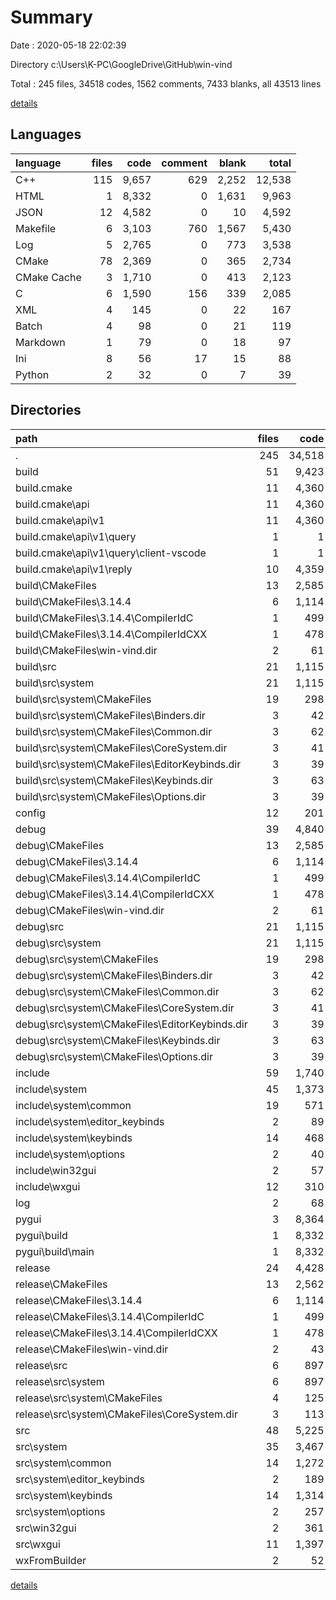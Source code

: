 # Summary

Date : 2020-05-18 22:02:39

Directory c:\Users\K-PC\GoogleDrive\GitHub\win-vind

Total : 245 files,  34518 codes, 1562 comments, 7433 blanks, all 43513 lines

[details](details.md)

## Languages
| language | files | code | comment | blank | total |
| :--- | ---: | ---: | ---: | ---: | ---: |
| C++ | 115 | 9,657 | 629 | 2,252 | 12,538 |
| HTML | 1 | 8,332 | 0 | 1,631 | 9,963 |
| JSON | 12 | 4,582 | 0 | 10 | 4,592 |
| Makefile | 6 | 3,103 | 760 | 1,567 | 5,430 |
| Log | 5 | 2,765 | 0 | 773 | 3,538 |
| CMake | 78 | 2,369 | 0 | 365 | 2,734 |
| CMake Cache | 3 | 1,710 | 0 | 413 | 2,123 |
| C | 6 | 1,590 | 156 | 339 | 2,085 |
| XML | 4 | 145 | 0 | 22 | 167 |
| Batch | 4 | 98 | 0 | 21 | 119 |
| Markdown | 1 | 79 | 0 | 18 | 97 |
| Ini | 8 | 56 | 17 | 15 | 88 |
| Python | 2 | 32 | 0 | 7 | 39 |

## Directories
| path | files | code | comment | blank | total |
| :--- | ---: | ---: | ---: | ---: | ---: |
| . | 245 | 34,518 | 1,562 | 7,433 | 43,513 |
| build | 51 | 9,423 | 378 | 1,319 | 11,120 |
| build\.cmake | 11 | 4,360 | 0 | 10 | 4,370 |
| build\.cmake\api | 11 | 4,360 | 0 | 10 | 4,370 |
| build\.cmake\api\v1 | 11 | 4,360 | 0 | 10 | 4,370 |
| build\.cmake\api\v1\query | 1 | 1 | 0 | 0 | 1 |
| build\.cmake\api\v1\query\client-vscode | 1 | 1 | 0 | 0 | 1 |
| build\.cmake\api\v1\reply | 10 | 4,359 | 0 | 10 | 4,369 |
| build\CMakeFiles | 13 | 2,585 | 106 | 540 | 3,231 |
| build\CMakeFiles\3.14.4 | 6 | 1,114 | 106 | 257 | 1,477 |
| build\CMakeFiles\3.14.4\CompilerIdC | 1 | 499 | 52 | 109 | 660 |
| build\CMakeFiles\3.14.4\CompilerIdCXX | 1 | 478 | 54 | 107 | 639 |
| build\CMakeFiles\win-vind.dir | 2 | 61 | 0 | 7 | 68 |
| build\src | 21 | 1,115 | 170 | 449 | 1,734 |
| build\src\system | 21 | 1,115 | 170 | 449 | 1,734 |
| build\src\system\CMakeFiles | 19 | 298 | 0 | 47 | 345 |
| build\src\system\CMakeFiles\Binders.dir | 3 | 42 | 0 | 7 | 49 |
| build\src\system\CMakeFiles\Common.dir | 3 | 62 | 0 | 7 | 69 |
| build\src\system\CMakeFiles\CoreSystem.dir | 3 | 41 | 0 | 7 | 48 |
| build\src\system\CMakeFiles\EditorKeybinds.dir | 3 | 39 | 0 | 7 | 46 |
| build\src\system\CMakeFiles\Keybinds.dir | 3 | 63 | 0 | 7 | 70 |
| build\src\system\CMakeFiles\Options.dir | 3 | 39 | 0 | 7 | 46 |
| config | 12 | 201 | 17 | 37 | 255 |
| debug | 39 | 4,840 | 378 | 1,308 | 6,526 |
| debug\CMakeFiles | 13 | 2,585 | 106 | 540 | 3,231 |
| debug\CMakeFiles\3.14.4 | 6 | 1,114 | 106 | 257 | 1,477 |
| debug\CMakeFiles\3.14.4\CompilerIdC | 1 | 499 | 52 | 109 | 660 |
| debug\CMakeFiles\3.14.4\CompilerIdCXX | 1 | 478 | 54 | 107 | 639 |
| debug\CMakeFiles\win-vind.dir | 2 | 61 | 0 | 7 | 68 |
| debug\src | 21 | 1,115 | 170 | 449 | 1,734 |
| debug\src\system | 21 | 1,115 | 170 | 449 | 1,734 |
| debug\src\system\CMakeFiles | 19 | 298 | 0 | 47 | 345 |
| debug\src\system\CMakeFiles\Binders.dir | 3 | 42 | 0 | 7 | 49 |
| debug\src\system\CMakeFiles\Common.dir | 3 | 62 | 0 | 7 | 69 |
| debug\src\system\CMakeFiles\CoreSystem.dir | 3 | 41 | 0 | 7 | 48 |
| debug\src\system\CMakeFiles\EditorKeybinds.dir | 3 | 39 | 0 | 7 | 46 |
| debug\src\system\CMakeFiles\Keybinds.dir | 3 | 63 | 0 | 7 | 70 |
| debug\src\system\CMakeFiles\Options.dir | 3 | 39 | 0 | 7 | 46 |
| include | 59 | 1,740 | 33 | 534 | 2,307 |
| include\system | 45 | 1,373 | 22 | 420 | 1,815 |
| include\system\common | 19 | 571 | 22 | 169 | 762 |
| include\system\editor_keybinds | 2 | 89 | 0 | 34 | 123 |
| include\system\keybinds | 14 | 468 | 0 | 152 | 620 |
| include\system\options | 2 | 40 | 0 | 15 | 55 |
| include\win32gui | 2 | 57 | 0 | 18 | 75 |
| include\wxgui | 12 | 310 | 11 | 96 | 417 |
| log | 2 | 68 | 0 | 2 | 70 |
| pygui | 3 | 8,364 | 0 | 1,638 | 10,002 |
| pygui\build | 1 | 8,332 | 0 | 1,631 | 9,963 |
| pygui\build\main | 1 | 8,332 | 0 | 1,631 | 9,963 |
| release | 24 | 4,428 | 322 | 1,171 | 5,921 |
| release\CMakeFiles | 13 | 2,562 | 106 | 540 | 3,208 |
| release\CMakeFiles\3.14.4 | 6 | 1,114 | 106 | 257 | 1,477 |
| release\CMakeFiles\3.14.4\CompilerIdC | 1 | 499 | 52 | 109 | 660 |
| release\CMakeFiles\3.14.4\CompilerIdCXX | 1 | 478 | 54 | 107 | 639 |
| release\CMakeFiles\win-vind.dir | 2 | 43 | 0 | 7 | 50 |
| release\src | 6 | 897 | 155 | 395 | 1,447 |
| release\src\system | 6 | 897 | 155 | 395 | 1,447 |
| release\src\system\CMakeFiles | 4 | 125 | 0 | 13 | 138 |
| release\src\system\CMakeFiles\CoreSystem.dir | 3 | 113 | 0 | 8 | 121 |
| src | 48 | 5,225 | 417 | 1,347 | 6,989 |
| src\system | 35 | 3,467 | 292 | 924 | 4,683 |
| src\system\common | 14 | 1,272 | 101 | 319 | 1,692 |
| src\system\editor_keybinds | 2 | 189 | 78 | 59 | 326 |
| src\system\keybinds | 14 | 1,314 | 85 | 384 | 1,783 |
| src\system\options | 2 | 257 | 1 | 49 | 307 |
| src\win32gui | 2 | 361 | 21 | 71 | 453 |
| src\wxgui | 11 | 1,397 | 104 | 352 | 1,853 |
| wxFromBuilder | 2 | 52 | 17 | 38 | 107 |

[details](details.md)